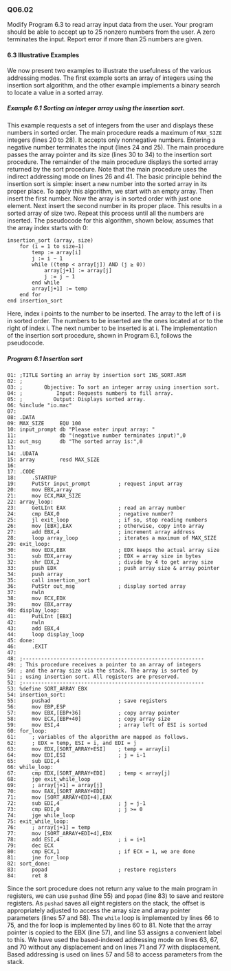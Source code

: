 
### Q06.02

Modify Program 6.3 to read array input data from the user. Your program should be able to accept up to 25 nonzero numbers from the user. A zero terminates the input. Report error if more than 25 numbers are given.

#### 6.3 Illustrative Examples

We now present two examples to illustrate the usefulness of the various addressing modes. The first example sorts an array of integers using the insertion sort algorithm, and the other example implements a binary search to locate a value in a sorted array.

##### Example 6.1 Sorting an integer array using the insertion sort.

This example requests a set of integers from the user and displays these numbers in sorted order. The main procedure reads a maximum of `MAX_SIZE` integers (lines 20 to 28). It accepts only nonnegative numbers. Entering a negative number terminates the input (lines 24 and 25).
The main procedure passes the array pointer and its size (lines 30 to 34) to the insertion sort procedure. The remainder of the main procedure displays the sorted array returned by the sort procedure. Note that the main procedure uses the indirect addressing mode on lines 26 and 41.
The basic principle behind the insertion sort is simple: insert a new number into the sorted array in its proper place. To apply this algorithm, we start with an empty array. Then insert the first number. Now the array is in sorted order with just one element. Next insert the second number in its proper place. This results in a sorted array of size two. Repeat this process until all the numbers are inserted. The pseudocode for this algorithm, shown below, assumes that the array index starts with 0:
```
insertion_sort (array, size)
	for (i = 1 to size−1)
		temp := array[i]
		j := i − 1
		while ((temp < array[j]) AND (j ≥ 0))
			array[j+1] := array[j]
			j := j − 1
		end while
		array[j+1] := temp
	end for
end insertion_sort
```
Here, index i points to the number to be inserted. The array to the left of i is in sorted
order. The numbers to be inserted are the ones located at or to the right of index i. The next number to be inserted is at i. The implementation of the insertion sort procedure, shown in Program 6.1, follows the pseudocode.

##### Program 6.1 Insertion sort
```
01: ;TITLE Sorting an array by insertion sort INS_SORT.ASM
02: ;
03: ;		Objective: To sort an integer array using insertion sort.
04: ; 		    Input: Requests numbers to fill array.
05: ;		   Output: Displays sorted array.
06: %include "io.mac"
07:
08: .DATA
09: MAX_SIZE 	 EQU 100
10: input_prompt db "Please enter input array: "
11:				 db "(negative number terminates input)",0
12: out_msg 	 db "The sorted array is:",0
13:
14: .UDATA
15: array 		 resd MAX_SIZE
16:
17: .CODE
18: 	.STARTUP
19: 	PutStr input_prompt			; request input array
20: 	mov EBX,array
21: 	mov ECX,MAX_SIZE
22: array_loop:
23: 	GetLInt EAX 				; read an array number
24: 	cmp EAX,0 					; negative number?
25: 	jl exit_loop 				; if so, stop reading numbers
26: 	mov [EBX],EAX 				; otherwise, copy into array
27: 	add EBX,4 					; increment array address
28:		loop array_loop 			; iterates a maximum of MAX_SIZE
29: exit_loop:
30: 	mov EDX,EBX 				; EDX keeps the actual array size
31: 	sub EDX,array 				; EDX = array size in bytes
32: 	shr EDX,2	 				; divide by 4 to get array size
33: 	push EDX 					; push array size & array pointer
34: 	push array
35: 	call insertion_sort
36: 	PutStr out_msg 				; display sorted array
37: 	nwln
38: 	mov ECX,EDX
39: 	mov EBX,array
40: display_loop:
41: 	PutLInt [EBX]
42: 	nwln
43: 	add EBX,4
44: 	loop display_loop
45: done:
46: 	.EXIT
47:
48: ;-----------------------------------------------------------
49: ; This procedure receives a pointer to an array of integers
50: ; and the array size via the stack. The array is sorted by
51: ; using insertion sort. All registers are preserved.
52: ;-----------------------------------------------------------
53: %define SORT_ARRAY EBX
54: insertion_sort:
55: 	pushad 						; save registers
56: 	mov EBP,ESP
57: 	mov EBX,[EBP+36] 			; copy array pointer
58: 	mov ECX,[EBP+40] 			; copy array size
59: 	mov ESI,4 					; array left of ESI is sorted
60: for_loop:
61: 	; variables of the algorithm are mapped as follows.
62: 	; EDX = temp, ESI = i, and EDI = j
63: 	mov EDX,[SORT_ARRAY+ESI] 	; temp = array[i]
64: 	mov EDI,ESI 				; j = i-1
65: 	sub EDI,4
66: while_loop:
67: 	cmp EDX,[SORT_ARRAY+EDI] 	; temp < array[j]
68: 	jge exit_while_loop
69: 	; array[j+1] = array[j]
70: 	mov EAX,[SORT_ARRAY+EDI]
71: 	mov [SORT_ARRAY+EDI+4],EAX
72: 	sub EDI,4 					; j = j-1
73: 	cmp EDI,0 					; j >= 0
74: 	jge while_loop
75: exit_while_loop:
76: 	; array[j+1] = temp
77: 	mov [SORT_ARRAY+EDI+4],EDX
78: 	add ESI,4 					; i = i+1
79: 	dec ECX
80: 	cmp ECX,1 					; if ECX = 1, we are done
81: 	jne for_loop
82: sort_done:
83: 	popad 						; restore registers
84: 	ret 8
```
Since the sort procedure does not return any value to the main program in registers, we can use `pushad` (line 55) and `popad` (line 83) to save and restore registers. As `pushad` saves all eight registers on the stack, the offset is appropriately adjusted to access the array size and array pointer parameters (lines 57 and 58). The `while` loop is implemented by lines 66 to 75, and the for loop is implemented by lines 60 to 81. Note that the array pointer is copied to the EBX (line 57), and line 53 assigns a convenient label to this. We have used the based-indexed addressing mode on lines 63, 67, and 70 without any displacement and on lines 71 and 77 with displacement. Based addressing is used on lines 57 and 58 to access parameters from the stack.